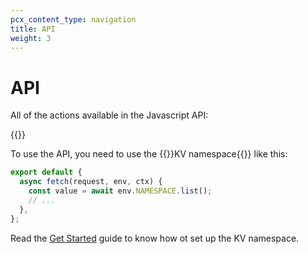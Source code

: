 ```yaml
---
pcx_content_type: navigation
title: API
weight: 3
---
```


# API

All of the actions available in the Javascript API:

{{<directory-listing>}}

To use the API, you need to use the {{<glossary-tooltip term_id="KV namespace">}}KV namespace{{</glossary-tooltip>}} like this:

```js
export default {
  async fetch(request, env, ctx) {
    const value = await env.NAMESPACE.list();
    // ...
  },
};
```

Read the [Get Started](https://developers.cloudflare.com/kv/get-started/) guide to know how ot set up the KV namespace.
